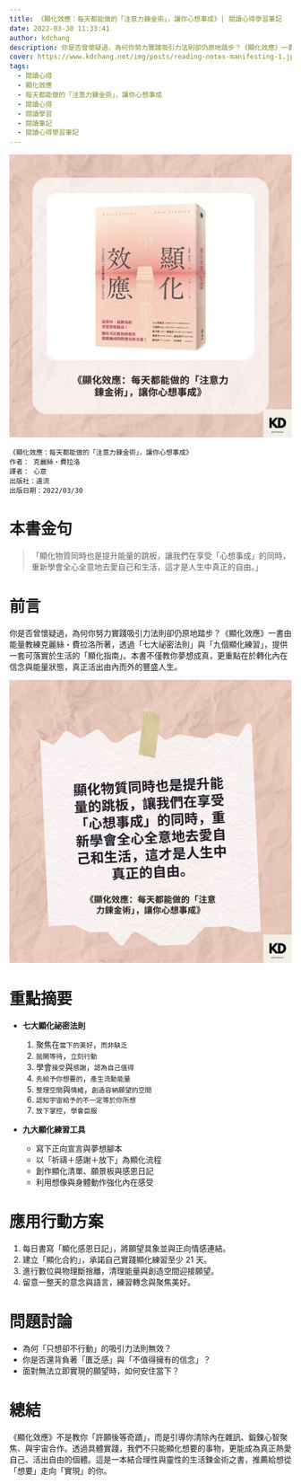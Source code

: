 ```yaml
---
title: 《顯化效應：每天都能做的「注意力鍊金術」，讓你心想事成》| 閱讀心得學習筆記
date: 2022-03-30 11:33:41
author: kdchang
description: 你是否曾懷疑過，為何你努力實踐吸引力法則卻仍原地踏步？《顯化效應》一書由能量教練克麗絲・費拉洛所著，透過「七大祕密法則」與「九個顯化練習」，提供一套可落實於生活的「顯化指南」。本書不僅教你夢想成真，更重點在於轉化內在信念與能量狀態，真正活出由內而外的豐盛人生。
cover: https://www.kdchang.net/img/posts/reading-notes-manifesting-1.jpg
tags:
  - 閱讀心得
  - 顯化效應
  - 每天都能做的「注意力鍊金術」，讓你心想事成
  - 閱讀心得
  - 閱讀學習
  - 閱讀筆記
  - 閱讀心得學習筆記
---
```


![](img/posts/reading-notes-manifesting-1.jpg)

```
《顯化效應：每天都能做的「注意力鍊金術」，讓你心想事成》
作者： 克麗絲‧費拉洛
譯者： 心意
出版社：遠流
出版日期：2022/03/30
```

# 本書金句

> 「顯化物質同時也是提升能量的跳板，讓我們在享受「心想事成」的同時，重新學會全心全意地去愛自己和生活，這才是人生中真正的自由。」

# 前言

你是否曾懷疑過，為何你努力實踐吸引力法則卻仍原地踏步？《顯化效應》一書由能量教練克麗絲・費拉洛所著，透過「七大祕密法則」與「九個顯化練習」，提供一套可落實於生活的「顯化指南」。本書不僅教你夢想成真，更重點在於轉化內在信念與能量狀態，真正活出由內而外的豐盛人生。

![](img/posts/reading-notes-manifesting-2.jpg)

# 重點摘要

- **七大顯化祕密法則**

  1. 聚焦在`當下的美好`，`而非缺乏`
  2. `拋開等待`，`立刻行動  `
  3. 學會`接受`與`感謝`，`認為自己值得`
  4. `先給予你想要的`，`產生流動能量`
  5. `整理空間`與`情緒`，`創造容納願望的空間`
  6. `認知宇宙給予的不一定等於你所想`
  7. `放下掌控`，`學會臣服`

- **九大顯化練習工具**
  - 寫下正向宣言與夢想腳本
  - 以「祈禱＋感謝＋放下」為顯化流程
  - 創作顯化清單、願景板與感恩日記
  - 利用想像與身體動作強化內在感受

# 應用行動方案

1. 每日書寫「顯化感恩日記」，將願望具象並與正向情感連結。
2. 建立「顯化合約」，承諾自己實踐顯化練習至少 21 天。
3. 進行數位與物理斷捨離，清理能量與創造空間迎接願望。
4. 留意一整天的意念與語言，練習轉念與聚焦美好。

# 問題討論

- 為何「只想卻不行動」的吸引力法則無效？
- 你是否還背負著「匱乏感」與「不值得擁有的信念」？
- 面對無法立即實現的願望時，如何安住當下？

# 總結

《顯化效應》不是教你「許願後等奇蹟」，而是引導你清除內在雜訊、鍛鍊心智聚焦、與宇宙合作。透過具體實踐，我們不只能顯化想要的事物，更能成為真正熱愛自己、活出自由的個體。這是一本結合理性與靈性的生活鍊金術之書，推薦給想從「想要」走向「實現」的你。
